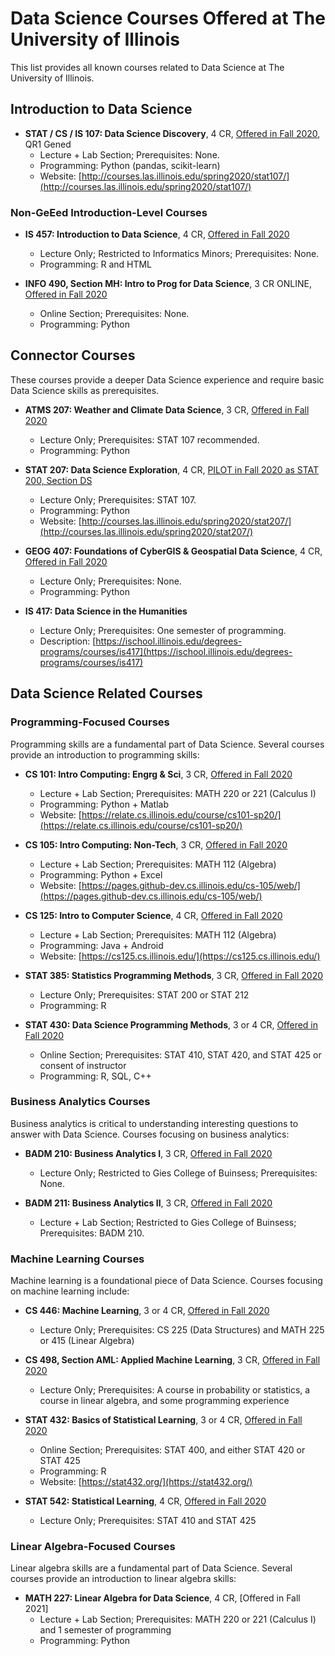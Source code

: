 # Data Science Courses Offered at The University of Illinois

This list provides all known courses related to Data Science at The University of Illinois.


## Introduction to Data Science

- **STAT / CS / IS 107: Data Science Discovery**, 4 CR, [Offered in Fall 2020](https://courses.illinois.edu/schedule/2020/fall/STAT/107), QR1 Gened
  - Lecture + Lab Section; Prerequisites: None.
  - Programming: Python (pandas, scikit-learn)
  - Website: [http://courses.las.illinois.edu/spring2020/stat107/](http://courses.las.illinois.edu/spring2020/stat107/)


### Non-GeEed Introduction-Level Courses

- **IS 457: Introduction to Data Science**, 4 CR, [Offered in Fall 2020](https://courses.illinois.edu/schedule/2020/fall/IS/457)
  - Lecture Only; Restricted to Informatics Minors; Prerequisites: None.
  - Programming: R and HTML

- **INFO 490, Section MH: Intro to Prog for Data Science**, 3 CR ONLINE, [Offered in Fall 2020](https://courses.illinois.edu/schedule/2020/fall/INFO/490)
  - Online Section; Prerequisites: None.
  - Programming: Python


## Connector Courses

These courses provide a deeper Data Science experience and require basic Data Science skills as prerequisites.

- **ATMS 207: Weather and Climate Data Science**, 3 CR, [Offered in Fall 2020](https://courses.illinois.edu/schedule/2020/fall/ATMS/207)
  - Lecture Only; Prerequisites: STAT 107 recommended.
  - Programming: Python

- **STAT 207: Data Science Exploration**, 4 CR, [PILOT in Fall 2020 as STAT 200, Section DS](https://courses.illinois.edu/schedule/2020/fall/STAT/200)
  - Lecture Only; Prerequisites: STAT 107.
  - Programming: Python
  - Website: [http://courses.las.illinois.edu/spring2020/stat207/](http://courses.las.illinois.edu/spring2020/stat207/)

- **GEOG 407: Foundations of CyberGIS & Geospatial Data Science**, 4 CR, [Offered in Fall 2020](https://courses.illinois.edu/schedule/2020/fall/GEOG/407)
  - Lecture Only; Prerequisites: None.
  - Programming: Python
  
- **IS 417: Data Science in the Humanities**
  - Lecture Only; Prerequisites: One semester of programming.
  - Description: [https://ischool.illinois.edu/degrees-programs/courses/is417](https://ischool.illinois.edu/degrees-programs/courses/is417)

## Data Science Related Courses

### Programming-Focused Courses

Programming skills are a fundamental part of Data Science.  Several courses provide an introduction to programming skills:

- **CS 101: Intro Computing: Engrg & Sci**, 3 CR, [Offered in Fall 2020](https://courses.illinois.edu/schedule/2020/fall/CS/101)
  - Lecture + Lab Section; Prerequisites: MATH 220 or 221 (Calculus I)
  - Programming: Python + Matlab
  - Website: [https://relate.cs.illinois.edu/course/cs101-sp20/](https://relate.cs.illinois.edu/course/cs101-sp20/)

- **CS 105: Intro Computing: Non-Tech**, 3 CR, [Offered in Fall 2020](https://courses.illinois.edu/schedule/2020/fall/CS/105)
  - Lecture + Lab Section; Prerequisites: MATH 112 (Algebra)
  - Programming: Python + Excel
  - Website: [https://pages.github-dev.cs.illinois.edu/cs-105/web/](https://pages.github-dev.cs.illinois.edu/cs-105/web/)

- **CS 125: Intro to Computer Science**, 4 CR, [Offered in Fall 2020](https://courses.illinois.edu/schedule/2020/fall/CS/125)
  - Lecture + Lab Section; Prerequisites: MATH 112 (Algebra)
  - Programming: Java + Android
  - Website: [https://cs125.cs.illinois.edu/](https://cs125.cs.illinois.edu/)

- **STAT 385: Statistics Programming Methods**, 3 CR, [Offered in Fall 2020](https://courses.illinois.edu/schedule/2020/fall/STAT/385)
  - Lecture Only; Prerequisites: STAT 200 or STAT 212
  - Programming: R
  
- **STAT 430: Data Science Programming Methods**, 3 or 4 CR, [Offered in Fall 2020](https://courses.illinois.edu/schedule/2020/fall/STAT/430)
  - Online Section; Prerequisites: STAT 410, STAT 420, and STAT 425 or consent of instructor
  - Programming: R, SQL, C++

### Business Analytics Courses

Business analytics is critical to understanding interesting questions to answer with Data Science.  Courses focusing on business analytics:

- **BADM 210: Business Analytics I**, 3 CR, [Offered in Fall 2020](https://courses.illinois.edu/schedule/2020/fall/BADM/210)
  - Lecture Only; Restricted to Gies College of Buinsess; Prerequisites: None.

- **BADM 211: Business Analytics II**, 3 CR, [Offered in Fall 2020](https://courses.illinois.edu/schedule/2020/fall/BADM/211)
  - Lecture + Lab Section; Restricted to Gies College of Buinsess; Prerequisites: BADM 210.


### Machine Learning Courses

Machine learning is a foundational piece of Data Science.  Courses focusing on machine learning include:

- **CS 446: Machine Learning**, 3 or 4 CR, [Offered in Fall 2020](https://courses.illinois.edu/schedule/2020/fall/CS/446)
  - Lecture Only; Prerequisites: CS 225 (Data Structures) and MATH 225 or 415 (Linear Algebra)

- **CS 498, Section AML: Applied Machine Learning**, 3 CR, [Offered in Fall 2020](https://courses.illinois.edu/schedule/2020/fall/CS/498)
  - Lecture Only; Prerequisites: A course in probability or statistics, a course in linear algebra, and some programming experience

- **STAT 432: Basics of Statistical Learning**, 3 or 4 CR, [Offered in Fall 2020](https://courses.illinois.edu/schedule/2020/fall/STAT/432)
  - Online Section; Prerequisites: STAT 400, and either STAT 420 or STAT 425
  - Programming: R
  - Website: [https://stat432.org/](https://stat432.org/)

- **STAT 542: Statistical Learning**, 4 CR, [Offered in Fall 2020](https://courses.illinois.edu/schedule/2020/fall/STAT/542)
  - Lecture Only; Prerequisites: STAT 410 and STAT 425


### Linear Algebra-Focused Courses

Linear algebra skills are a fundamental part of Data Science.  Several courses provide an introduction to linear algebra skills:

- **MATH 227: Linear Algebra for Data Science**, 4 CR, [Offered in Fall 2021]
  - Lecture + Lab Section; Prerequisites: MATH 220 or 221 (Calculus I) and 1 semester of programming 
  - Programming: Python 
  
